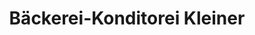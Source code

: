 ---
title: "Bäckerei-Konditorei Kleiner"
url: /hirzel/baeckerei-konditorei-kleiner/
shop: Bäckerei
---